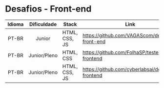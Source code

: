 # Desafios - Front-end

Idioma | Dificuldade | Stack | Link
:---:|:---:|---|---
PT-BR | Junior | HTML, CSS, JS | https://github.com/VAGAScom/desafio-front-end
PT-BR | Junior/Pleno | HTML, CSS | https://github.com/FolhaSP/teste-para-frontend
PT-BR | Junior/Pleno | HTML, CSS, JS | https://github.com/cyberlabsai/desafios-frontend
